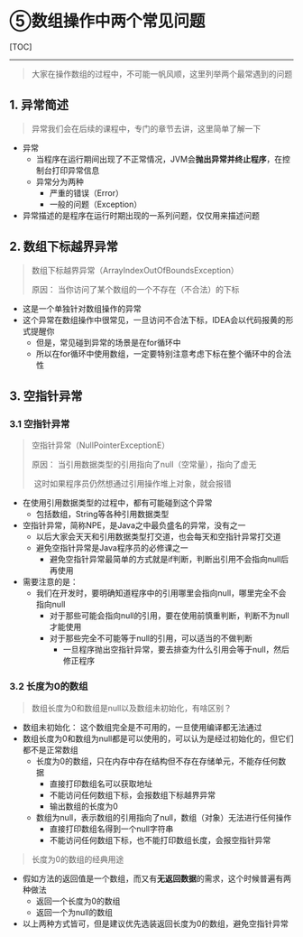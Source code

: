 # ⑤数组操作中两个常见问题

[TOC]

---



> 大家在操作数组的过程中，不可能一帆风顺，这里列举两个最常遇到的问题

## 1. 异常简述

> 异常我们会在后续的课程中，专门的章节去讲，这里简单了解一下

- 异常
  - 当程序在运行期间出现了不正常情况，JVM会**抛出异常并终止程序**，在控制台打印异常信息
  - 异常分为两种
    - 严重的错误（Error）
    - 一般的问题（Exception）
- 异常描述的是程序在运行时期出现的一系列问题，仅仅用来描述问题



## 2. 数组下标越界异常

> 数组下标越界异常（ArrayIndexOutOfBoundsException）
>
> 原因： 当你访问了某个数组的一个不存在（不合法）的下标

- 这是一个单独针对数组操作的异常
- 这个异常在数组操作中很常见，一旦访问不合法下标，IDEA会以代码报黄的形式提醒你
  - 但是，常见碰到异常的场景是在for循环中
  - 所以在for循环中使用数组，一定要特别注意考虑下标在整个循环中的合法性



## 3. 空指针异常

### 3.1 空指针异常

> 空指针异常（NullPointerExceptionE）
>
> 原因： 当引用数据类型的引用指向了null（空常量），指向了虚无
>
> ​	这时如果程序员仍然想通过引用操作堆上对象，就会报错

- 在使用引用数据类型的过程中，都有可能碰到这个异常
  - 包括数组，String等各种引用数据类型
- 空指针异常，简称NPE，是Java之中最负盛名的异常，没有之一
  - 以后大家会天天和引用数据类型打交道，也会每天和空指针异常打交道
  - 避免空指针异常是Java程序员的必修课之一
    - 避免空指针异常最简单的方式就是if判断，判断出引用不会指向null后再使用
- 需要注意的是：
  - 我们在开发时，要明确知道程序中的引用哪里会指向null，哪里完全不会指向null
    - 对于那些可能会指向null的引用，要在使用前慎重判断，判断不为null才能使用
    - 对于那些完全不可能等于null的引用，可以适当的不做判断
      - 一旦程序抛出空指针异常，要去排查为什么引用会等于null，然后修正程序



### 3.2 长度为0的数组

> 数组长度为0和数组是null以及数组未初始化，有啥区别？

- 数组未初始化： 这个数组完全是不可用的，一旦使用编译都无法通过
- 数组长度为0和数组为null都是可以使用的，可以认为是经过初始化的，但它们都不是正常数组
  - 长度为0的数组，只在内存中存在结构但不存在存储单元，不能存任何数据
    - 直接打印数组名可以获取地址
    - 不能访问任何数组下标，会报数组下标越界异常
    - 输出数组的长度为0
  - 数组为null，表示数组的引用指向了null，数组（对象）无法进行任何操作
    - 直接打印数组名得到一个null字符串
    - 不能访问任何数组下标，也不能打印数组长度，会报空指针异常



> 长度为0的数组的经典用途

- 假如方法的返回值是一个数组，而又有**无返回数据**的需求，这个时候普遍有两种做法	
  - 返回一个长度为0的数组
  - 返回一个为null的数组
- 以上两种方式皆可，但是建议优先选装返回长度为0的数组，避免空指针异常

